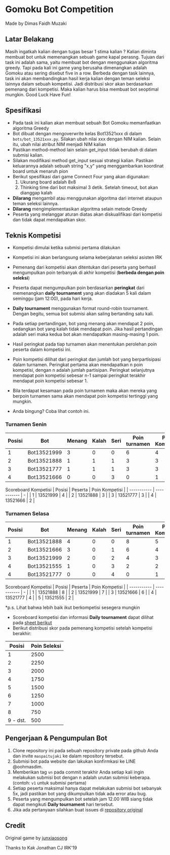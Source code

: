 # Gomoku Bot Competition
Made by Dimas Faidh Muzaki

## Latar Belakang
Masih ingatkah kalian dengan tugas besar 1 stima kalian ? Kalian diminta membuat bot untuk memenangkan sebuah game kapal perasng. Tujuan dari task ini adalah sama, yaitu membuat bot dengan menggunakan algoritma greedy. Tapi pada kali ini game yang berusaha dimenangkan adalah Gomoku atau sering disebut five in a row. Berbeda dengan task lainnya, task ini akan membandingkan hasil kerja kalian dengan teman seleksi lainnya dalam sebuah kompetisi. Jadi distribusi skor akan berdasarkan pemenang dari kompetisi. Maka kalian harus bisa membuat bot seoptimal mungkin. Good Luck Have Fun!

## Spesifikasi
* Pada task ini kalian akan membuat sebuah Bot Gomoku memanfaatkan algoritma Greedy
* Bot dibuat dengan mengoverwrite kelas Bot13521xxx di dalam `bots/bot_13521xxx.py`. Silakan ubah nilai xxx dengan NIM kalian. Selain itu, ubah nilai atribut NIM menjadi NIM kalian
* Pastikan method-method lain selain get_input tidak berubah di dalam submisi kalian.
* Silakan modifikasi method get_input sesuai strategi kalian. Pastikan keluarannya adalah sebuah string "x,y" yang menggambarkan koordinat board untuk menaruh pion
* Berikut spesifikasi dari game Connect Four yang akan digunakan:
  1. Ukurang board adalah 8x8
  2. Thinking time dari bot maksimal 3 detik. Setelah timeout, bot akan dianggap kalah
* **Dilarang** mengambil atau menggunakan algoritma dari internet ataupun teman seleksi lainnya. 
* **Dilarang** mengimplementasikan algoritma selain metode Greedy
* Peserta yang melanggar aturan diatas akan diskualifikasi dari kompetisi dan tidak dapat mendapatkan skor.

## Teknis Kompetisi
* Kompetisi dimulai ketika submisi pertama dilakukan
* Kompetisi ini akan berlangsung selama keberjalanan seleksi asisten IRK
* Pemenang dari kompetisi akan ditentukan dari peserta yang berhasil mengumpulkan poin terbanyak di akhir kompetisi (**berbeda dengan poin seleksi**)
* Peserta dapat mengumpulkan poin berdasarkan **peringkat** dari memenangkan **daily tournament** yang akan diadakan 5 kali dalam seminggu (jam 12:00), pada hari kerja. 
* **Daily tournament** menggunakan format round-robin tournament. Dengan begitu, semua bot submisi akan saling bertanding satu kali.
* Pada setiap pertandingan, bot yang menang akan mendapat 2 poin, sedangkan bot yang kalah tidak mendapat poin. Jika hasil pertandingan adalah seri maka kedua bot akan mendapatkan masing-masing 1 poin.
* Hasil peringkat pada tiap turnamen akan menentukan perolehan poin peserta dalam kompetisi ini.
* Poin kompetisi dilihat dari peringkat dan jumlah bot yang berpartisipasi dalam turnamen. Peringkat pertama akan mendapatkan n poin kompetisi, dengan n adalah jumlah partisipan. Peringkat selanjutnya mendapat poin kompetisi sebesar n-1 sampai peringkat terakhir mendapat poin kompetisi sebesar 1.
* Bila terdapat kesamaan pada poin turnamen maka akan mereka yang berpoin turnamen sama akan mendapat poin kompetisi tertinggi yang mungkin.

* Anda bingung? Coba lihat contoh ini.
### Turnamen Senin

| Posisi | Bot | Menang | Kalah | Seri | Poin turnamen | Poin Kompetisi |   
| ----------- | ----- | ----------- | ----------- | ----------- | ----------- | ----------- |
| 1   | Bot13521999 | 3 | 0 | 0 | 6 | 4
| 2   | Bot13521888 | 1 | 1 | 1 | 3 | 3
| 3   | Bot13521777 | 1 | 1 | 1 | 3 | 3
| 4   | Bot13521666 | 0 | 0 | 3 | 0 | 1

Scoreboard Kompetisi
| Posisi | Peserta | Poin Kompetisi |
| ----------- | ----------- | - |
| 1   | 13521999 | 4 |
| 2   | 13521888 | 3 |
| 3   | 13521777 | 3 |
| 4   | 13521666 | 2 |

### Turnamen Selasa
| Posisi | Bot | Menang | Kalah | Seri | Poin turnamen | Poin Kompetisi |   
| ----------- | ----- | ----------- | ----------- | ----------- | ----------- | ----------- |
| 1   | Bot13521888 | 4 | 0 | 0 | 8 | 5
| 2   | Bot13521666 | 3 | 0 | 1 | 6 | 4
| 3   | Bot13521999 | 2 | 0 | 2 | 4 | 3
| 4   | Bot13521555 | 1 | 0 | 3 | 2 | 2
| 4   | Bot13521777 | 0 | 0 | 4 | 0 | 1

Scoreboard Kompetisi
| Posisi | Peserta | Poin Kompetisi |
| ----------- | ----------- | - |
| 1   | 13521888 | 8 |
| 2   | 13521999 | 7 |
| 3   | 13521666 | 6 |
| 4   | 13521777 | 4 |
| 5   | 13521555 | 2 |

*p.s. Lihat bahwa lebih baik ikut berkompetisi sesegera mungkin

* Scoreboard kompetisi dan informasi **Daily tournament** dapat dilihat pada [sheet berikut]()
* Berikut distribusi skor pada pemenang kompetisi setelah kompetisi berakhir:

| Posisi | Poin Seleksi |
| ----------- | ----------- |
| 1   | 2500 |
| 2   | 2250 |
| 3   | 2000 |
| 4   | 1750 |
| 5   | 1500 |
| 6   | 1250 |
| 7   | 1000 |
| 8 | 750 |
| 9 - dst. | 500 |

## Pengerjaan & Pengumpulan Bot
1. Clone repository ini pada sebuah repository private pada github Anda dan invite `maspaitujaki` ke dalam repository tersebut.
3. Submisi bot pada website dan lakukan konfirmkasi ke LINE @oohmasdim.
4. Memberikan tag `vn` pada commit terakhir Anda setiap kali ingin melakukan submisi bot dengan n adalah urutan submisi keberapa. (contoh: `v1` untuk submisi pertama)
5. Setiap peserta maksimal hanya dapat melakukan submisi bot sebanyak 5x, jadi pastikan bot yang dikumpulkan tidak ada error atau bug.
6. Peserta yang mengumpulkan bot setelah jam 12.00 WIB siang tidak dapat mengikuti **Daily tournament** hari tersebut.
7. Jika ada pertanyaan silahkan buat issues di [repository original](https://github.com/maspaitujaki/Gomoku_IRK)

## Credit
Original game by [junxiaosong](https://github.com/junxiaosong/AlphaZero_Gomoku)

Thanks to Kak Jonathan CJ IRK'19
